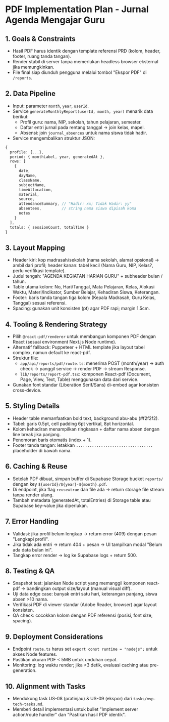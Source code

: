 # PDF Implementation Plan - Jurnal Agenda Mengajar Guru

## 1. Goals & Constraints
- Hasil PDF harus identik dengan template referensi PRD (kolom, header, footer, ruang tanda tangan).
- Render stabil di server tanpa memerlukan headless browser eksternal jika memungkinkan.
- File final siap diunduh pengguna melalui tombol "Ekspor PDF" di `/reports`.

## 2. Data Pipeline
- Input: parameter `month`, `year`, `userId`.
- Service `generateMonthlyReport(userId, month, year)` menarik data berikut:
  - Profil guru: nama, NIP, sekolah, tahun pelajaran, semester.
  - Daftar entri jurnal pada rentang tanggal -> join kelas, mapel.
  - Absensi: join `journal_absences` untuk nama siswa tidak hadir.
- Service mengembalikan struktur JSON:
```ts
{
  profile: {...},
  period: { monthLabel, year, generatedAt },
  rows: [
    {
      date,
      dayName,
      className,
      subjectName,
      timeAllocation,
      material,
      source,
      attendanceSummary, // "Hadir: xx; Tidak Hadir: yy"
      absentees,         // string nama siswa dipisah koma
      notes
    }
  ],
  totals: { sessionCount, totalTime }
}
```

## 3. Layout Mapping
- Header kiri: kop madrasah/sekolah (nama sekolah, alamat opsional) -> ambil dari profil; header kanan: tabel kecil (Nama Guru, NIP, Kelas?, perlu verifikasi template).
- Judul tengah: "AGENDA KEGIATAN HARIAN GURU" + subheader bulan / tahun.
- Table utama kolom: No, Hari/Tanggal, Mata Pelajaran, Kelas, Alokasi Waktu, Materi/Indikator, Sumber Belajar, Kehadiran Siswa, Keterangan.
- Footer: baris tanda tangan tiga kolom (Kepala Madrasah, Guru Kelas, Tanggal) sesuai referensi.
- Spacing: gunakan unit konsisten (pt) agar PDF rapi; margin 1.5cm.

## 4. Tooling & Rendering Strategy
- Pilih `@react-pdf/renderer` untuk membangun komponen PDF dengan React (sesuai environment Next.js Node runtime).
- Alternatif fallback: Puppeteer + HTML template jika layout tabel complex, namun default ke react-pdf.
- Struktur file:
  - `app/api/reports/pdf/route.ts`: menerima POST (month/year) -> auth check -> panggil service -> render PDF -> stream Response.
  - `lib/reports/report-pdf.tsx`: komponen React-pdf (Document, Page, View, Text, Table) menggunakan data dari service.
- Gunakan font standar (Liberation Serif/Sans) di-embed agar konsisten cross-device.

## 5. Styling Details
- Header table memanfaatkan bold text, background abu-abu (#f2f2f2).
- Tabel: garis 0.5pt, cell padding 6pt vertikal, 8pt horizontal.
- Kolom kehadiran menampilkan ringkasan + daftar nama absen dengan line break jika panjang.
- Penomoran baris otomatis (index + 1).
- Footer tanda tangan: letakkan `..................................` placeholder di bawah nama.

## 6. Caching & Reuse
- Setelah PDF dibuat, simpan buffer di Supabase Storage bucket `reports/` dengan key `${userId}/${year}-${month}.pdf`.
- Di endpoint, jika flag `reuse=true` dan file ada -> return storage file stream tanpa render ulang.
- Tambah metadata (generatedAt, totalEntries) di Storage table atau Supabase key-value jika diperlukan.

## 7. Error Handling
- Validasi: jika profil belum lengkap -> return error (409) dengan pesan "Lengkapi profil".
- Jika tidak ada entri -> return 404 + pesan -> UI tampilkan modal "Belum ada data bulan ini".
- Tangkap error render -> log ke Supabase logs + return 500.

## 8. Testing & QA
- Snapshot test: jalankan Node script yang memanggil komponen react-pdf -> bandingkan output size/layout (manual visual diff).
- Uji data edge case: banyak entri satu hari, keterangan panjang, siswa absen >10 nama.
- Verifikasi PDF di viewer standar (Adobe Reader, browser) agar layout konsisten.
- QA check: cocokkan kolom dengan PDF referensi (posisi, font size, spacing).

## 9. Deployment Considerations
- Endpoint `route.ts` harus set `export const runtime = "nodejs";` untuk akses Node features.
- Pastikan ukuran PDF < 5MB untuk unduhan cepat.
- Monitoring: log waktu render; jika >3 detik, evaluasi caching atau pre-generation.

## 10. Alignment with Tasks
- Mendukung task US-08 (pratinjau) & US-09 (ekspor) dari `tasks/mvp-tech-tasks.md`.
- Memberi detail implementasi untuk bullet "Implement server action/route handler" dan "Pastikan hasil PDF identik".
